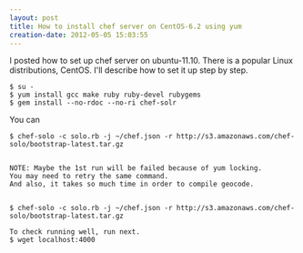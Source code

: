 ```yaml
---
layout: post
title: How to install chef server on CentOS-6.2 using yum
creation-date: 2012-05-05 15:03:55
---
```

I posted how to set up chef server on ubuntu-11.10.
There is a popular Linux distributions, CentOS. I'll describe how to set it up step by step.

    $ su -
    $ yum install gcc make ruby ruby-devel rubygems
    $ gem install --no-rdoc --no-ri chef-solr

You can

    $ chef-solo -c solo.rb -j ~/chef.json -r http://s3.amazonaws.com/chef-solo/bootstrap-latest.tar.gz


    NOTE: Maybe the 1st run will be failed because of yum locking.
    You may need to retry the same command.
    And also, it takes so much time in order to compile geocode.


    $ chef-solo -c solo.rb -j ~/chef.json -r http://s3.amazonaws.com/chef-solo/bootstrap-latest.tar.gz

    To check running well, run next.
    $ wget localhost:4000
